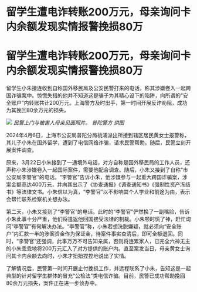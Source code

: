 # 留学生遭电诈转账200万元，母亲询问卡内余额发现实情报警挽损80万

# 留学生遭电诈转账200万元，母亲询问卡内余额发现实情报警挽损80万

留学生小朱接连收到自称国外移民局及公安民警打来的电话，称其涉嫌卷入一起跨国诈骗案中。惊慌失措的他并不知道这是骗子为其精心设下的陷阱，向所谓的“安全账户”内转账共计200万元。上海警方及时出手，第一时间开展反诈劝阻，成功为其挽回80余万元的损失。

![](https://inews.gtimg.com/om_bt/Ou667iLHxKkh1zK88Ku_rE_WKL496PG6goXdJe7RlKJkoAA/1000)
_民警上门与被害人母亲见面照片。 普陀警方 供图_

2024年4月6日，上海市公安局普陀分局桃浦派出所接到辖区居民黄女士报警称，其儿子小朱在国外留学，遭到了电信网络诈骗，请求民警帮助。随后，民警立刻开展案件调查。

原来，3月22日小朱接到了一通境外电话，对方自称是国外移民局的工作人员，还声称小朱涉嫌卷入一起国际案件，需要他配合调查。随后，小朱又接到了自称“市公安局李警官”的电话。“李警官”告诉小朱，他涉嫌参与一起重大跨国诈骗案，涉案金额高达400万元，并向其出示了《协查通报》《调查通知书》《强制性资产冻结书》等法律文书。小朱信以为真，“李警官”以不影响其个人学业和前途为由，表示会帮忙联系检察机关想办法。

第二天，小朱又接到了“李警官”的电话。此时的“李警官”俨然换了一副嘴脸，告诉小朱此事十分严重，他们将遣返他回国接受法律的制裁。小朱顿时慌了神，赶忙询问“李警官”有何解决办法。“李警官”称，小朱若想洗脱嫌疑，就必须向“安全账户”内汇款一半的涉案资金作为保证金，待案件事实查清后，即可全额退回。同时，“李警官”还强调，此事万万不可告知亲属，否则将连累家人，已完全六神无主的小朱乖乖地将200万元汇入了对方提供的账户内。直至案发当日，母亲黄女士询问其卡内余额去向时，小朱才扭扭捏捏地说出了实情。

了解情况后，民警第一时间开展止付挽损工作，并远程联系了小朱，告知这是一起典型的针对留学生群体的冒充“公检法”类电信诈骗。目前，民警已成功帮助挽回80余万元损失，案件正在进一步侦办中。

